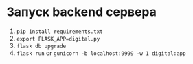# Запуск backend сервера

1) `pip install requirements.txt`
2) `export FLASK_APP=digital.py`
3) `flask db upgrade`
4) `flask run` or `gunicorn -b localhost:9999 -w 1 digital:app`

